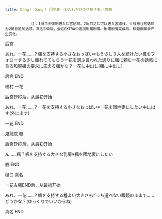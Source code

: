 ```yaml
---
title: Dang！ Dang！ 団地妻 -わたしだけの旦那さま☆-攻略
---
```


                注：1周目会强制进入后宫结局。2周目之后可以进入各路线。※号标注的选项为2周目追加选项。真名END后，会在EXTRA中追加附赠剧情。附赠剧情完成后，标题画面会产生变化。

后宫

あれ、一花……？楓を支持する小さなおっぱい※もう少し３人を続けたい楓をフォローする少し離れててもらう一花を選ぶ言われた通りに楓に頼む一花の誘惑に乗る和服楓の要求に応える楓かな？一花に中出し(楓に中出し)

后宫 END

槇村 一花

后宫END后，从最初开始

あれ、一花……？一花を支持する小さなおっぱい※一花を団地妻にしたい中に出す(外に出す)

一花 END

鬼龍院 楓

后宫END后，从最初开始

ん……楓？楓を支持する大きな乳房※楓を団地妻にしたい

楓 END

樋口 真名

一花＆楓END后，从最初开始

あれ、一花……？楓を支持する程よい大きさ※どっち選べない眼鏡のままで……どうかな？(ゆっくりでいいからね)

真名 END
              
